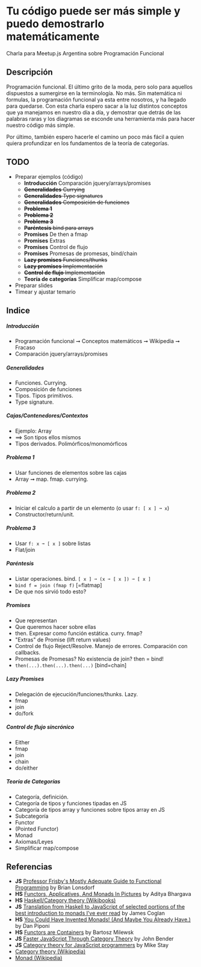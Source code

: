 # Tu código puede ser más simple y puedo demostrarlo matemáticamente

Charla para Meetup.js Argentina sobre Programación Funcional

## Descripción
Programación funcional. El último grito de la moda, pero solo para aquellos dispuestos a sumergirse en la terminología. No más. Sin matemática ni formulas, la programación funcional ya esta entre nosotros, y ha llegado para quedarse. Con esta charla espero sacar a la luz distintos conceptos que ya manejamos en nuestro día a día, y demostrar que detrás de las palabras raras y los diagramas se esconde una herramienta más para hacer nuestro código más simple.


Por último, también espero hacerle el camino un poco más fácil a quien quiera profundizar en los fundamentos de la teoría de categorías.

## TODO
* Preparar ejemplos (código)
    * **Introducción** Comparación jquery/arrays/promises
    * ~~**Generalidades** Currying~~
    * ~~**Generalidades** Type signatures~~
    * ~~**Generalidades** Composición de funciones~~
    * ~~**Problema 1**~~
    * ~~**Problema 2**~~
    * ~~**Problema 3**~~
    * ~~**Paréntesis** bind para arrays~~
    * **Promises** De then a fmap
    * **Promises** Extras
    * **Promises** Control de flujo
    * **Promises** Promesas de promesas, bind/chain
    * ~~**Lazy promises** Funciones/thunks~~
    * ~~**Lazy promises** Implementación~~
    * ~~**Control de flujo** Implementación~~
    * **Teoría de categorías** Simplificar map/compose
* Preparar slides
* Timear y ajustar temario

## Indice
##### Introducción
* Programación funcional ➞ Conceptos matemáticos ➞ Wikipedia ➞ Fracaso
* Comparación jquery/arrays/promises

##### Generalidades
* Funciones. Currying.
* Composición de funciones
* Tipos. Tipos primitivos.
* Type signature.

##### Cajas/Contenedores/Contextos
* Ejemplo: Array
* ⟹ Son tipos ellos mismos
* Tipos derivados. Polimórficos/monomórficos

##### Problema 1
* Usar funciones de elementos sobre las cajas
* Array ➞ map. fmap. currying.

##### Problema 2
* Iniciar el calculo a partir de un elemento (o usar ```f: [ x ] ➞ x```)
* Constructor/return/unit.

##### Problema 3
* Usar ```f: x ➞ [ x ]``` sobre listas
* Flat/join

##### Paréntesis
* Listar operaciones. bind. ```[ x ] ➞ (x ➞ [ x ]) ➞ [ x ]```
* ```bind f = join (fmap f)``` [=flatmap]
* De que nos sirvió todo esto?

##### Promises
* Que representan
* Que queremos hacer sobre ellas
* then. Expresar como función estática. curry. fmap?
* "Extras" de Promise (lift return values)
* Control de flujo Reject/Resolve. Manejo de errores. Comparación con callbacks.
* Promesas de Promesas? No existencia de join? then = bind!
* ```then(...).then(...).then(...)``` [bind=chain]

##### Lazy Promises
* Delegación de ejecución/funciones/thunks. Lazy.
* fmap
* join
* do/fork

##### Control de flujo sincrónico
* Either
* fmap
* join
* chain
* do/either

##### Teoría de Categorías
* Categoría, definición.
* Categoría de tipos y funciones tipadas en JS
* Categoría de tipos array y funciones sobre tipos array en JS
* Subcategoría
* Functor
* (Pointed Functor)
* Monad
* Axiomas/Leyes
* Simplificar map/compose

## Referencias
* **JS** [Professor Frisby's Mostly Adequate Guide to Functional Programming](https://drboolean.gitbooks.io/mostly-adequate-guide/content/) by Brian Lonsdorf
* **HS** [Functors, Applicatives, And Monads In Pictures](http://adit.io/posts/2013-04-17-functors,_applicatives,_and_monads_in_pictures.html) by Aditya Bhargava
* **HS** [Haskell/Category theory (Wikibooks)](https://en.wikibooks.org/wiki/Haskell/Category_theory)
* **JS** [Translation from Haskell to JavaScript of selected portions of the best introduction to monads I’ve ever read](https://blog.jcoglan.com/2011/03/05/translation-from-haskell-to-javascript-of-selected-portions-of-the-best-introduction-to-monads-ive-ever-read/) by James Coglan
* **HS** [You Could Have Invented Monads! (And Maybe You Already Have.)](http://blog.sigfpe.com/2006/08/you-could-have-invented-monads-and.html) by Dan Piponi
* **HS** [Functors are Containers](https://bartoszmilewski.com/2014/01/14/functors-are-containers/) by Bartosz Milewsk
* **JS** [Faster JavaScript Through Category Theory](http://johnbender.us/2012/02/29/faster-javascript-through-category-theory/) by John Bender
* **JS** [Category theory for JavaScript programmers](https://www.youtube.com/playlist?list=PLwuUlC2HlHGe7vmItFmrdBLn6p0AS8ALX) by Mike Stay
* [Category theory (Wikipedia)](https://en.wikipedia.org/wiki/Category_theory)
* [Monad (Wikipedia)](https://en.wikipedia.org/wiki/Monad_(functional_programming))
